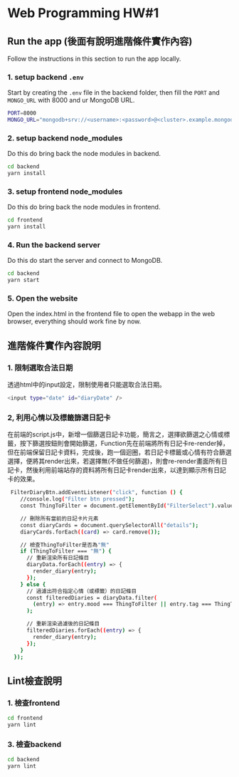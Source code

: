 # Web Programming HW#1

## Run the app (後面有說明進階條件實作內容)

Follow the instructions in this section to run the app locally.

### 1. setup backend `.env`

Start by creating the `.env` file in the backend folder, then fill the `PORT` and  `MONGO_URL` with 8000 and ur MongoDB URL.


```bash
PORT=8000
MONGO_URL="mongodb+srv://<username>:<password>@<cluster>.example.mongodb.net/?retryWrites=true&w=majority"
```

### 2. setup backend node_modules

Do this do bring back the node modules in backend.

```bash
cd backend
yarn install
```

### 3. setup frontend node_modules

Do this do bring back the node modules in frontend.

```bash
cd frontend
yarn install
```

### 4. Run the backend server 

Do this do start the server and connect to MongoDB.

```bash
cd backend
yarn start
```

### 5. Open the website

Open the index.html in the frontend file to open the webapp in the web browser, everything should work fine by now.

## 進階條件實作內容說明

### 1. 限制選取合法日期

透過html中的input設定，限制使用者只能選取合法日期。

```bash
<input type="date" id="diaryDate" />
```

### 2, 利用心情以及標籤篩選日記卡

在前端的script.js中，新增一個篩選日記卡功能，簡言之，選擇欲篩選之心情或標籤，按下篩選按鈕則會開始篩選，Function先在前端將所有日記卡re-render掉，但在前端保留日記卡資料，完成後，跑一個迴圈，若日記卡標籤或心情有符合篩選選擇，便將其render出來，若選擇無(不做任何篩選)，則會re-render畫面所有日記卡，然後利用前端站存的資料將所有日記卡render出來，以達到顯示所有日記卡的效果。


```bash
 FilterDiaryBtn.addEventListener("click", function () {
    //console.log("Filter btn pressed");
    const ThingToFilter = document.getElementById("FilterSelect").value;

    // 刪除所有當前的日記卡片元素
    const diaryCards = document.querySelectorAll("details");
    diaryCards.forEach((card) => card.remove());

    // 檢查ThingToFilter是否為"無"
    if (ThingToFilter === "無") {
      // 重新渲染所有日記條目
      diaryData.forEach((entry) => {
        render_diary(entry);
      });
    } else {
      // 過濾出符合指定心情（或標籤）的日記條目
      const filteredDiaries = diaryData.filter(
        (entry) => entry.mood === ThingToFilter || entry.tag === ThingToFilter,
      );

      // 重新渲染過濾後的日記條目
      filteredDiaries.forEach((entry) => {
        render_diary(entry);
      });
    }
  });
```
## Lint檢查說明

### 1. 檢查frontend
 
```bash
cd frontend
yarn lint
```

### 3. 檢查backend
 
```bash
cd backend
yarn lint
```
